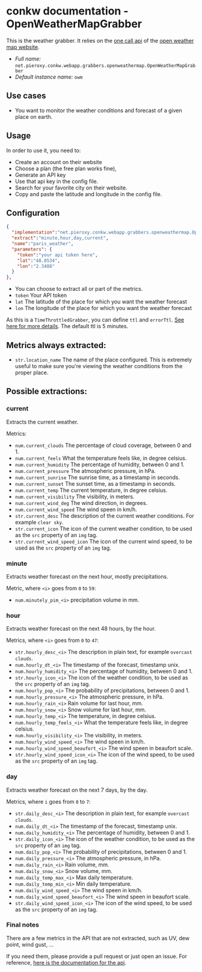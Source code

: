 # conkw documentation - OpenWeatherMapGrabber

This is the weather grabber. It relies on the [one call api](https://openweathermap.org/api/one-call-api) of the [open weather map website](https://openweathermap.org/).

* *Full name:* `net.pieroxy.conkw.webapp.grabbers.openweathermap.OpenWeatherMapGrabber`
* *Default instance name:* `owm`

## Use cases

* You want to monitor the weather conditions and forecast of a given place on earth.

## Usage
In order to use it, you need to:

* Create an account on their website
* Choose a plan (the free plan works fine),
* Generate an API key
* Use that api key in the config file.
* Search for your favorite city on their website.
* Copy and paste the latitude and longitude in the config file.

## Configuration
```json
{
  "implementation":"net.pieroxy.conkw.webapp.grabbers.openweathermap.OpenWeatherMapGrabber",
  "extract":"minute,hour,day,current",
  "name":"paris_weather",
  "parameters": {
    "token":"your api token here",
    "lat":"48.8534",
    "lon":"2.3488"
  }
},
```

* You can choose to extract all or part of the metrics.
* `token` Your API token
* `lat` The latitude of the place for which you want the weather forecast
* `lon` The longitude of the place for which you want the weather forecast

As this is a `TimeThrottledGrabber`, you can define `ttl` and `errorTtl`. [See here for more details](CONFIGURE.md). The default ttl is 5 minutes.

## Metrics always extracted:

* `str.location_name` The name of the place configured. This is extremely useful to make sure you're viewing the weather conditions from the proper place.

## Possible extractions:

### current
Extracts the current weather. 

Metrics:

* `num.current_clouds` The percentage of cloud coverage, between 0 and 1.
* `num.current_feels` What the temperature feels like, in degree celsius.
* `num.current_humidity` The percentage of humidity, between 0 and 1.
* `num.current_pressure` The atmospheric pressure, in hPa.
* `num.current_sunrise` The sunrise time, as a timestamp in seconds.
* `num.current_sunset` The sunset time, as a timestamp in seconds.
* `num.current_temp` The current temperature, in degree celsius.
* `num.current_visibility` The visibility, in meters.
* `num.current_wind_deg` The wind direction, in degrees.
* `num.current_wind_speed` The wind speen in km/h.
* `str.current_desc` The description of the current weather conditions. For example `clear sky`.
* `str.current_icon` The icon of the current weather condition, to be used as the `src` property of an `img` tag.
* `str.current_wind_speed_icon` The icon of the current wind speed, to be used as the `src` property of an `img` tag.

### minute
Extracts weather forecast on the next hour, mostly precipitations.

Metric, where `<i>` goes from `0` to `59`:

* `num.minutely_pim_<i>` precipitation volume in mm.

### hour
Extracts weather forecast on the next 48 hours, by the hour.

Metrics, where `<i>` goes from `0` to `47`:

* `str.hourly_desc_<i>` The description in plain text, for example `overcast clouds`.
* `num.hourly_dt_<i>` The timestamp of the forecast, timestamp unix.
* `num.hourly_humidity_<i>` The percentage of humidity, between 0 and 1.
* `str.hourly_icon_<i>` The icon of the weather condition, to be used as the `src` property of an `img` tag.
* `num.hourly_pop_<i>` The probability of precipitations, between 0 and 1.
* `num.hourly_pressure_<i>` The atmospheric pressure, in hPa.
* `num.hourly_rain_<i>` Rain volume for last hour, mm.
* `num.hourly_snow_<i>` Snow volume for last hour, mm.
* `num.hourly_temp_<i>` The temperature, in degree celsius.
* `num.hourly_temp_feels_<i>` What the temperature feels like, in degree celsius.
* `num.hourly_visibility_<i>` The visibility, in meters.
* `num.hourly_wind_speed_<i>` The wind speen in km/h.
* `num.hourly_wind_speed_beaufort_<i>` The wind speen in beaufort scale.
* `str.hourly_wind_speed_icon_<i>` The icon of the wind speed, to be used as the `src` property of an `img` tag.


### day
Extracts weather forecast on the next 7 days, by the day.

Metrics, where `i` goes from `0` to `7`:

* `str.daily_desc_<i>` The description in plain text, for example `overcast clouds`.
* `num.daily_dt_<i>` The timestamp of the forecast, timestamp unix.
* `num.daily_humidity_<i>` The percentage of humidity, between 0 and 1.
* `str.daily_icon_<i>` The icon of the weather condition, to be used as the `src` property of an `img` tag.
* `num.daily_pop_<i>` The probability of precipitations, between 0 and 1.
* `num.daily_pressure_<i>` The atmospheric pressure, in hPa.
* `num.daily_rain_<i>` Rain volume, mm.
* `num.daily_snow_<i>` Snow volume, mm.
* `num.daily_temp_max_<i>` Max daily temperature.
* `num.daily_temp_min_<i>` Min daily temperature.
* `num.daily_wind_speed_<i>` The wind speen in km/h.
* `num.daily_wind_speed_beaufort_<i>` The wind speen in beaufort scale.
* `str.daily_wind_speed_icon_<i>` The icon of the wind speed, to be used as the `src` property of an `img` tag.


### Final notes

There are a few metrics in the API that are not extracted, such as UV, dew point, wind gust, ... 

If you need them, please provide a pull request or just open an issue. For reference, [here is the documentation for the api](https://openweathermap.org/api/one-call-api).
